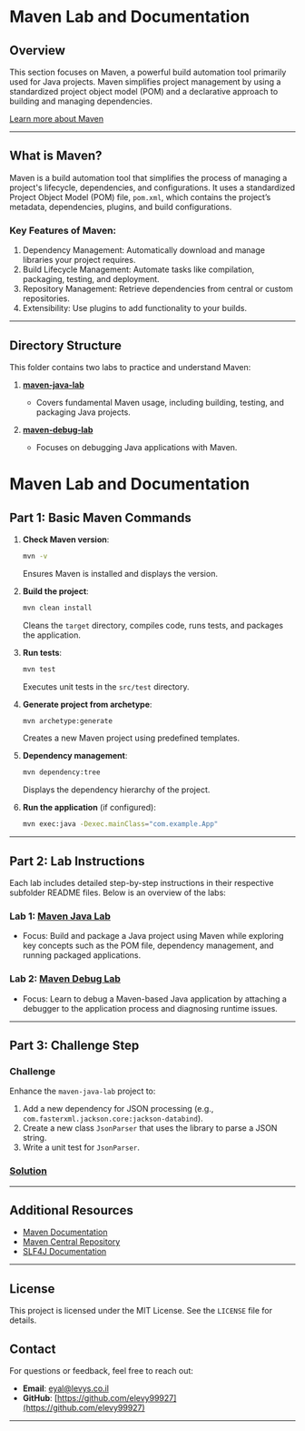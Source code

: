 # Maven Lab and Documentation



## Overview

This section focuses on Maven, a powerful build automation tool primarily used for Java projects. Maven simplifies project management by using a standardized project object model (POM) and a declarative approach to building and managing dependencies.

[Learn more about Maven](https://maven.apache.org/)

---

## What is Maven?

Maven is a build automation tool that simplifies the process of managing a project's lifecycle, dependencies, and configurations. It uses a standardized Project Object Model (POM) file, `pom.xml`, which contains the project’s metadata, dependencies, plugins, and build configurations.

### Key Features of Maven:
1. Dependency Management: Automatically download and manage libraries your project requires.
2. Build Lifecycle Management: Automate tasks like compilation, packaging, testing, and deployment.
3. Repository Management: Retrieve dependencies from central or custom repositories.
4. Extensibility: Use plugins to add functionality to your builds.

---

## Directory Structure

This folder contains two labs to practice and understand Maven:

1. **<A href="./maven-java-lab">maven-java-lab</a>**
   - Covers fundamental Maven usage, including building, testing, and packaging Java projects.

2. **<a href="./maven-debug-lab">maven-debug-lab</a>**
   - Focuses on debugging Java applications with Maven.

# Maven Lab and Documentation

## Part 1: Basic Maven Commands

1. **Check Maven version**:
   ```bash
   mvn -v
   ```
   Ensures Maven is installed and displays the version.

2. **Build the project**:
   ```bash
   mvn clean install
   ```
   Cleans the `target` directory, compiles code, runs tests, and packages the application.

3. **Run tests**:
   ```bash
   mvn test
   ```
   Executes unit tests in the `src/test` directory.

4. **Generate project from archetype**:
   ```bash
   mvn archetype:generate
   ```
   Creates a new Maven project using predefined templates.

5. **Dependency management**:
   ```bash
   mvn dependency:tree
   ```
   Displays the dependency hierarchy of the project.

6. **Run the application** (if configured):
   ```bash
   mvn exec:java -Dexec.mainClass="com.example.App"
   ```

---

## Part 2: Lab Instructions

Each lab includes detailed step-by-step instructions in their respective subfolder README files. Below is an overview of the labs:

### Lab 1: <A href="./maven-java-lab">Maven Java Lab</a>
   - Focus: Build and package a Java project using Maven while exploring key concepts such as the POM file, dependency management, and running packaged applications.

### Lab 2: <a href="./maven-debug-lab">Maven Debug Lab</a>
   - Focus: Learn to debug a Maven-based Java application by attaching a debugger to the application process and diagnosing runtime issues.

---

## Part 3: Challenge Step

### Challenge
Enhance the `maven-java-lab` project to:

1. Add a new dependency for JSON processing (e.g., `com.fasterxml.jackson.core:jackson-databind`).
2. Create a new class `JsonParser` that uses the library to parse a JSON string.
3. Write a unit test for `JsonParser`.

### <a href="./Part3-Solution.md">Solution</a>

---
## Additional Resources

- [Maven Documentation](https://maven.apache.org/guides/)
- [Maven Central Repository](https://search.maven.org/)
- [SLF4J Documentation](http://www.slf4j.org/)

---

## License

This project is licensed under the MIT License. See the `LICENSE` file for details.

## **Contact**
For questions or feedback, feel free to reach out:
- **Email**: eyal@levys.co.il
- **GitHub**: [https://github.com/elevy99927](https://github.com/elevy99927)

---
